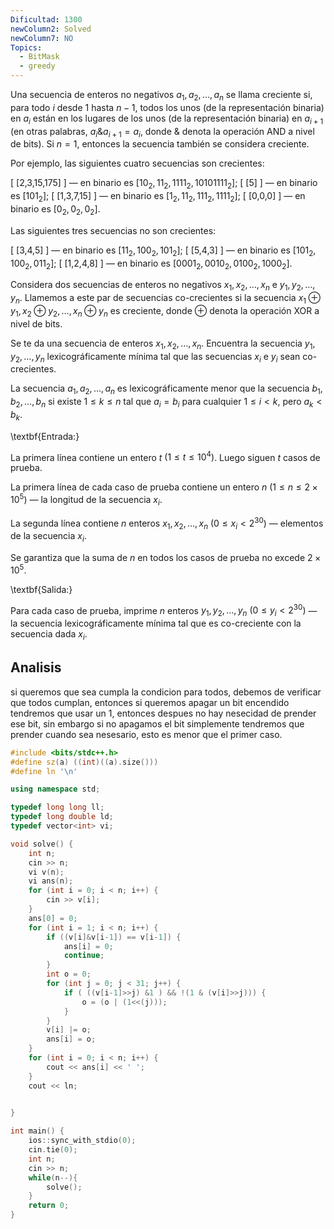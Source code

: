 ```yaml
---
Dificultad: 1300
newColumn2: Solved
newColumn7: NO
Topics:
  - BitMask
  - greedy
---
```

Una secuencia de enteros no negativos $a_1, a_2, \ldots, a_n$ se llama creciente si, para todo $i$ desde $1$ hasta $n-1$, todos los unos (de la representación binaria) en $a_i$ están en los lugares de los unos (de la representación binaria) en $a_{i+1}$ (en otras palabras, $a_i \& a_{i+1} = a_i$, donde $\&$ denota la operación AND a nivel de bits). Si $n=1$, entonces la secuencia también se considera creciente.

Por ejemplo, las siguientes cuatro secuencias son crecientes:

\[ [2,3,15,175] \]
— en binario es $[10_2,11_2,1111_2,10101111_2]$;
\[ [5] \]
— en binario es $[101_2]$;
\[ [1,3,7,15] \]
— en binario es $[1_2,11_2,111_2,1111_2]$;
\[ [0,0,0] \]
— en binario es $[0_2,0_2,0_2]$.

Las siguientes tres secuencias no son crecientes:

\[ [3,4,5] \]
— en binario es $[11_2,100_2,101_2]$;
\[ [5,4,3] \]
— en binario es $[101_2,100_2,011_2]$;
\[ [1,2,4,8] \]
— en binario es $[0001_2,0010_2,0100_2,1000_2]$.

Considera dos secuencias de enteros no negativos $x_1, x_2, \ldots, x_n$ e $y_1, y_2, \ldots, y_n$. Llamemos a este par de secuencias co-crecientes si la secuencia $x_1 \oplus y_1, x_2 \oplus y_2, \ldots, x_n \oplus y_n$ es creciente, donde $\oplus$ denota la operación XOR a nivel de bits.

Se te da una secuencia de enteros $x_1, x_2, \ldots, x_n$. Encuentra la secuencia $y_1, y_2, \ldots, y_n$ lexicográficamente mínima tal que las secuencias $x_i$ e $y_i$ sean co-crecientes.

La secuencia $a_1, a_2, \ldots, a_n$ es lexicográficamente menor que la secuencia $b_1, b_2, \ldots, b_n$ si existe $1 \leq k \leq n$ tal que $a_i = b_i$ para cualquier $1 \leq i < k$, pero $a_k < b_k$.

\textbf{Entrada:}

La primera línea contiene un entero $t$ $(1 \leq t \leq 10^4)$. Luego siguen $t$ casos de prueba.

La primera línea de cada caso de prueba contiene un entero $n$ $(1 \leq n \leq 2 \times 10^5)$ — la longitud de la secuencia $x_i$.

La segunda línea contiene $n$ enteros $x_1, x_2, \ldots, x_n$ $(0 \leq x_i < 2^{30})$ — elementos de la secuencia $x_i$.

Se garantiza que la suma de $n$ en todos los casos de prueba no excede $2 \times 10^5$.

\textbf{Salida:}

Para cada caso de prueba, imprime $n$ enteros $y_1, y_2, \ldots, y_n$ $(0 \leq y_i < 2^{30})$ — la secuencia lexicográficamente mínima tal que es co-creciente con la secuencia dada $x_i$.

## Analisis

si queremos que sea cumpla la condicion para todos, debemos de verificar que todos cumplan, entonces si queremos apagar un bit encendido tendremos que usar un 1, entonces despues no hay nesecidad de prender ese bit, sin embargo si no apagamos el bit simplemente tendremos que prender cuando sea nesesario, esto es menor que el primer caso.
```c++
#include <bits/stdc++.h>
#define sz(a) ((int)((a).size()))
#define ln '\n' 

using namespace std;

typedef long long ll;
typedef long double ld;
typedef vector<int> vi;

void solve() {
    int n;
    cin >> n;
    vi v(n);
    vi ans(n);
    for (int i = 0; i < n; i++) {
        cin >> v[i]; 
    }
    ans[0] = 0;
    for (int i = 1; i < n; i++) {
        if ((v[i]&v[i-1]) == v[i-1]) {
            ans[i] = 0;
            continue; 
        }
        int o = 0;
        for (int j = 0; j < 31; j++) {
            if ( ((v[i-1]>>j) &1 ) && !(1 & (v[i]>>j))) {
                o = (o | (1<<(j)));
            } 
        }
        v[i] |= o;
        ans[i] = o;
    }
    for (int i = 0; i < n; i++) {
        cout << ans[i] << ' '; 
    }
    cout << ln;
    

}

int main() {
    ios::sync_with_stdio(0);
    cin.tie(0);
    int n;
    cin >> n;
    while(n--){
        solve();
    }
    return 0;
}

```